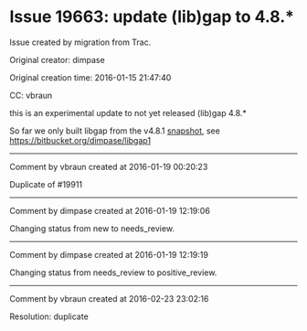 # Issue 19663: update (lib)gap to 4.8.*

Issue created by migration from Trac.

Original creator: dimpase

Original creation time: 2016-01-15 21:47:40

CC:  vbraun

this is an experimental update to not yet released (lib)gap 4.8.*

So far we only built libgap from the v4.8.1 [snapshot](https://github.com/gap-system/gap/archive/v4.8.1.tar.gz), see https://bitbucket.org/dimpase/libgap1


---

Comment by vbraun created at 2016-01-19 00:20:23

Duplicate of #19911


---

Comment by dimpase created at 2016-01-19 12:19:06

Changing status from new to needs_review.


---

Comment by dimpase created at 2016-01-19 12:19:19

Changing status from needs_review to positive_review.


---

Comment by vbraun created at 2016-02-23 23:02:16

Resolution: duplicate
